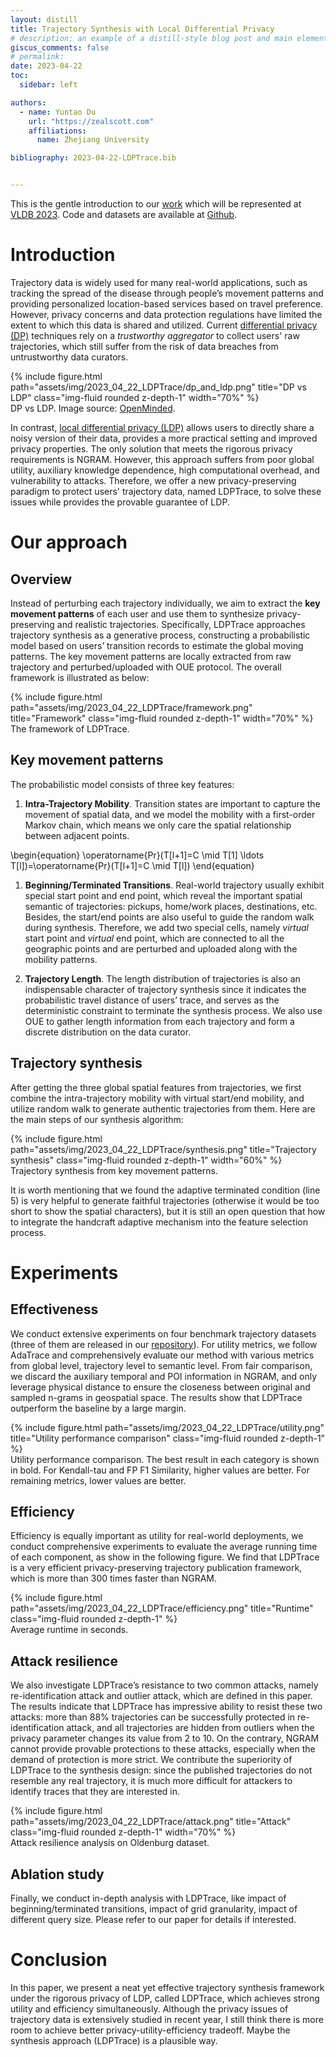 ```yaml
---
layout: distill
title: Trajectory Synthesis with Local Differential Privacy
# description: an example of a distill-style blog post and main elements
giscus_comments: false
# permalink: 
date: 2023-04-22
toc:
  sidebar: left

authors:
  - name: Yuntao Du
    url: "https://zealscott.com"
    affiliations:
      name: Zhejiang University

bibliography: 2023-04-22-LDPTrace.bib


---
```


This is the gentle introduction to our [work](https://arxiv.org/abs/2302.06180) which will be represented at [VLDB 2023](https://vldb.org/2023/). Code and datasets are available at [Github](https://github.com/zealscott/LDPTrace).

# Introduction

Trajectory data is widely used for many real-world applications, such as tracking the spread of the disease through people’s movement patterns and providing personalized location-based services based on travel preference. However, privacy concerns and data protection regulations have limited the extent to which this data is shared and utilized. Current [differential privacy (DP)](https://en.wikipedia.org/wiki/Differential_privacy) techniques rely on a *trustworthy aggregator* to collect users' raw trajectories, which still suffer from the risk of data breaches from untrustworthy data curators.


<div class="row justify-content-md-center">
    <div class="col-sm mt-0 pb-0 mt-md-0">
        {% include figure.html path="assets/img/2023_04_22_LDPTrace/dp_and_ldp.png" title="DP vs LDP" class="img-fluid rounded z-depth-1" width="70%" %}
    </div>
</div>
<div class="caption">
    DP vs LDP. Image source: <a href="https://blog.openmined.org/basics-local-differential-privacy-vs-global-differential-privacy/">OpenMinded</a>.
</div>


In contrast, [local differential privacy (LDP)](https://en.wikipedia.org/wiki/Local_differential_privacy) allows users to directly share a noisy version of their data, provides a more practical setting and improved privacy properties. The only solution that meets the rigorous privacy requirements is NGRAM<d-cite key="ngram"></d-cite>. However, this approach suffers from poor global utility, auxiliary knowledge dependence, high computational overhead, and vulnerability to attacks. Therefore, we offer a new privacy-preserving paradigm to protect users' trajectory data, named LDPTrace, to solve these issues while provides the provable guarantee of LDP. 

# Our approach


## Overview

Instead of perturbing each trajectory individually, we aim to extract the **key movement patterns** of each user and use them to synthesize privacy-preserving and realistic trajectories. Specifically, LDPTrace approaches trajectory synthesis as a generative process, constructing a probabilistic model based on users’ transition records to estimate the global moving patterns. The key movement patterns are locally extracted from raw trajectory and perturbed/uploaded with OUE<d-cite key="oue"></d-cite> protocol. The overall framework is illustrated as below:


<div class="row justify-content-md-center">
    <div class="col-sm mt-0 pb-0 mt-md-0">
        {% include figure.html path="assets/img/2023_04_22_LDPTrace/framework.png" title="Framework" class="img-fluid rounded z-depth-1" width="70%" %}
    </div>
</div>
<div class="caption">
    The framework of LDPTrace.
</div>


## Key movement patterns 

The probabilistic model consists of three key features:

1. **Intra-Trajectory Mobility**. Transition states are important to capture the movement of spatial data, and we model the mobility with a first-order Markov chain, which means we only care the spatial relationship between adjacent points.

\begin{equation}
\operatorname{Pr}(T[l+1]=C \mid T[1] \ldots T[l])=\operatorname{Pr}(T[l+1]=C \mid T[l])
\end{equation}


1. **Beginning/Terminated Transitions**. Real-world trajectory usually exhibit special start point and end point, which reveal the important spatial semantic of trajectories: pickups, home/work places, destinations, etc. Besides, the start/end points are also useful to guide the random walk during synthesis. Therefore, we add two special cells, namely *virtual* start point and *virtual* end point, which are connected to all the geographic points and are perturbed and uploaded along with the mobility patterns.  

2. **Trajectory Length**. The length distribution of trajectories is also an indispensable character of trajectory synthesis since it indicates the probabilistic travel distance of users’ trace, and serves as the deterministic constraint to terminate the synthesis process. We also use OUE to gather length information from each trajectory and form a discrete distribution on the data curator.

## Trajectory synthesis

After getting the three global spatial features from trajectories, we first combine the intra-trajectory mobility with virtual start/end mobility, and utilize random walk to generate authentic trajectories from them. Here are the main steps of our synthesis algorithm:

<div class="row justify-content-md-center">
    <div class="col-sm mt-0 pb-0 mt-md-0">
        {% include figure.html path="assets/img/2023_04_22_LDPTrace/synthesis.png" title="Trajectory synthesis" class="img-fluid rounded z-depth-1" width="60%" %}
    </div>
</div>
<div class="caption">
    Trajectory synthesis from key movement patterns.
</div>


It is worth mentioning that we found the adaptive terminated condition (line 5) is very helpful to generate faithful trajectories (otherwise it would be too short to show the spatial characters), but it is still an open question that how to integrate the handcraft adaptive mechanism into the feature selection process. 

# Experiments

## Effectiveness

We conduct extensive experiments on four benchmark trajectory datasets (three of them are released in our [repository](https://github.com/zealscott/LDPTrace)). For utility metrics, we follow AdaTrace<d-cite key="adatrace"></d-cite> and comprehensively evaluate our method with various metrics from global level, trajectory level to semantic level. From fair comparison, we discard the auxiliary temporal and POI information in NGRAM, and only leverage physical distance to ensure the closeness between original and sampled n-grams in geospatial space. The results show that LDPTrace outperform the baseline by a large margin.


<div class="row justify-content-md-center">
    <div class="col-sm mt-0 pb-0 mt-md-0">
        {% include figure.html path="assets/img/2023_04_22_LDPTrace/utility.png" title="Utility performance comparison" class="img-fluid rounded z-depth-1" %}
    </div>
</div>
<div class="caption">
    Utility performance comparison. The best result in each category is shown in bold. For Kendall-tau and FP F1 Similarity, higher values are better. For remaining metrics, lower values are better.
</div>


## Efficiency

Efficiency is equally important as utility for real-world deployments, we conduct comprehensive experiments to evaluate
the average running time of each component, as show in the following figure. We find that LDPTrace is a very efficient privacy-preserving trajectory publication framework, which is more than 300 times faster than NGRAM.

<div class="row justify-content-md-center">
    <div class="col-sm mt-0 pb-0 mt-md-0">
        {% include figure.html path="assets/img/2023_04_22_LDPTrace/efficiency.png" title="Runtime" class="img-fluid rounded z-depth-1" %}
    </div>
</div>
<div class="caption">
    Average runtime in seconds.
</div>

## Attack resilience

We also investigate LDPTrace’s resistance to two common attacks, namely re-identification attack and outlier attack, which are defined in this paper<d-cite key="adatrace"></d-cite>. The results indicate that LDPTrace has impressive ability to resist these two attacks: more than 88% trajectories can be successfully protected in re-identification attack, and all trajectories are hidden from outliers when the privacy parameter changes its value from 2 to 10. On the contrary, NGRAM cannot provide provable protections to these attacks, especially when the demand of protection is more strict. We contribute the superiority of LDPTrace to the synthesis design: since the published trajectories do not resemble any real trajectory, it is much more difficult for attackers to identify traces that they are interested in.

<div class="row justify-content-md-center">
    <div class="col-sm mt-0 pb-0 mt-md-0">
        {% include figure.html path="assets/img/2023_04_22_LDPTrace/attack.png" title="Attack" class="img-fluid rounded z-depth-1" width="70%" %}
    </div>
</div>
<div class="caption">
    Attack resilience analysis on Oldenburg dataset.
</div>


## Ablation study

Finally, we conduct in-depth analysis with LDPTrace, like impact of beginning/terminated transitions, impact of grid granularity, impact of different query size. Please refer to our paper for details if interested.



# Conclusion

In this paper, we present a neat yet effective trajectory synthesis
framework under the rigorous privacy of LDP, called LDPTrace,
which achieves strong utility and efficiency simultaneously. Although the privacy issues of trajectory data is extensively studied in recent year, I still think there is more room to achieve better privacy-utility-efficiency tradeoff. Maybe the synthesis approach (LDPTrace) is a plausible way.